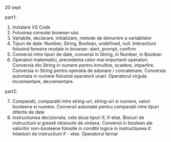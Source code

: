 20 sept

part1:

1. Instalare VS Code
2. Folosirea consolei browser-ului
3. Variabile, declarare, initializare, metode de denumire a variabilelor
4. Tipuri de date: Number, String, Boolean, undefined, null. Interactiuni folosind ferestre modale in browser: alert, prompt, confirm 
5. Conversii intre tipuri de date, conversii in String, in Number, in Boolean
6. Operatori matematici, precedenta celor mai importanti operatori. Conversia din String in numere pentru inmultire, scadere, impartire. Conversia in String pentru operatia de adunare / concatenare. Conversia automata in numere folosind operatorii unari. Operatorul virgula. Incrementare, decrementare.

part2:

7. Comparatii, comparatii intre string-uri, string-uri si numere, valori booleene si numere. Conversii automate pentru comparatii intre tipuri diferite de date
8. Instructiunea decizionala, cele doua tipuri if, if-else. Blocuri de instructiuni si greseli obisnuite de sintaxa. Conversii in boolean ale valorilor non-booleene folosite in conditii logice in instructiunea if. Inlantuiri de instructiuni if - else. Operatorul ternar
